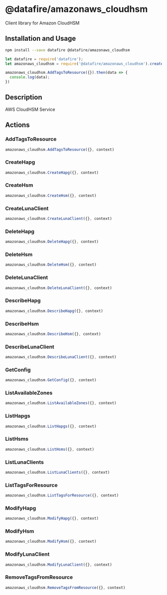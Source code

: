 # @datafire/amazonaws_cloudhsm

Client library for Amazon CloudHSM

## Installation and Usage
```bash
npm install --save datafire @datafire/amazonaws_cloudhsm
```

```js
let datafire = require('datafire');
let amazonaws_cloudhsm = require('@datafire/amazonaws_cloudhsm').create();

amazonaws_cloudhsm.AddTagsToResource({}).then(data => {
  console.log(data);
})
```

## Description
<fullname>AWS CloudHSM Service</fullname>

## Actions
### AddTagsToResource



```js
amazonaws_cloudhsm.AddTagsToResource({}, context)
```


### CreateHapg



```js
amazonaws_cloudhsm.CreateHapg({}, context)
```


### CreateHsm



```js
amazonaws_cloudhsm.CreateHsm({}, context)
```


### CreateLunaClient



```js
amazonaws_cloudhsm.CreateLunaClient({}, context)
```


### DeleteHapg



```js
amazonaws_cloudhsm.DeleteHapg({}, context)
```


### DeleteHsm



```js
amazonaws_cloudhsm.DeleteHsm({}, context)
```


### DeleteLunaClient



```js
amazonaws_cloudhsm.DeleteLunaClient({}, context)
```


### DescribeHapg



```js
amazonaws_cloudhsm.DescribeHapg({}, context)
```


### DescribeHsm



```js
amazonaws_cloudhsm.DescribeHsm({}, context)
```


### DescribeLunaClient



```js
amazonaws_cloudhsm.DescribeLunaClient({}, context)
```


### GetConfig



```js
amazonaws_cloudhsm.GetConfig({}, context)
```


### ListAvailableZones



```js
amazonaws_cloudhsm.ListAvailableZones({}, context)
```


### ListHapgs



```js
amazonaws_cloudhsm.ListHapgs({}, context)
```


### ListHsms



```js
amazonaws_cloudhsm.ListHsms({}, context)
```


### ListLunaClients



```js
amazonaws_cloudhsm.ListLunaClients({}, context)
```


### ListTagsForResource



```js
amazonaws_cloudhsm.ListTagsForResource({}, context)
```


### ModifyHapg



```js
amazonaws_cloudhsm.ModifyHapg({}, context)
```


### ModifyHsm



```js
amazonaws_cloudhsm.ModifyHsm({}, context)
```


### ModifyLunaClient



```js
amazonaws_cloudhsm.ModifyLunaClient({}, context)
```


### RemoveTagsFromResource



```js
amazonaws_cloudhsm.RemoveTagsFromResource({}, context)
```


